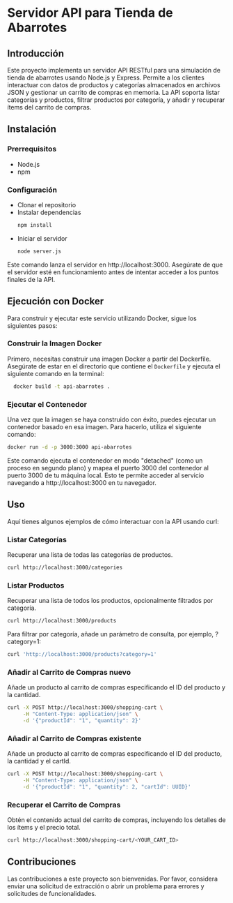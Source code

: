 # Servidor API para Tienda de Abarrotes

## Introducción

Este proyecto implementa un servidor API RESTful para una simulación de tienda de abarrotes usando Node.js y Express. Permite a los clientes interactuar con datos de productos y categorías almacenados en archivos JSON y gestionar un carrito de compras en memoria. La API soporta listar categorías y productos, filtrar productos por categoría, y añadir y recuperar ítems del carrito de compras.

## Instalación

### Prerrequisitos

- Node.js
- npm

### Configuración

- Clonar el repositorio
- Instalar dependencias
  ```sh
  npm install
  ```
- Iniciar el servidor
  ```sh
  node server.js
  ```

Este comando lanza el servidor en http://localhost:3000. Asegúrate de que el servidor esté en funcionamiento antes de intentar acceder a los puntos finales de la API.

## Ejecución con Docker

Para construir y ejecutar este servicio utilizando Docker, sigue los siguientes pasos:

### Construir la Imagen Docker

Primero, necesitas construir una imagen Docker a partir del Dockerfile. Asegúrate de estar en el directorio que contiene el `Dockerfile` y ejecuta el siguiente comando en la terminal:

```bash
  docker build -t api-abarrotes .
```

### Ejecutar el Contenedor

Una vez que la imagen se haya construido con éxito, puedes ejecutar un contenedor basado en esa imagen. Para hacerlo, utiliza el siguiente comando:

```bash
docker run -d -p 3000:3000 api-abarrotes
```

Este comando ejecuta el contenedor en modo "detached" (como un proceso en segundo plano) y mapea el puerto 3000 del contenedor al puerto 3000 de tu máquina local. Esto te permite acceder al servicio navegando a http://localhost:3000 en tu navegador.

## Uso

Aquí tienes algunos ejemplos de cómo interactuar con la API usando curl:

### Listar Categorías

Recuperar una lista de todas las categorías de productos.

```sh
curl http://localhost:3000/categories
```

### Listar Productos

Recuperar una lista de todos los productos, opcionalmente filtrados por categoría.

```sh
curl http://localhost:3000/products
```

Para filtrar por categoría, añade un parámetro de consulta, por ejemplo, ?category=1:

```sh
curl 'http://localhost:3000/products?category=1'
```

### Añadir al Carrito de Compras nuevo

Añade un producto al carrito de compras especificando el ID del producto y la cantidad.

```sh
curl -X POST http://localhost:3000/shopping-cart \
     -H "Content-Type: application/json" \
     -d '{"productId": "1", "quantity": 2}'
```

### Añadir al Carrito de Compras existente

Añade un producto al carrito de compras especificando el ID del producto, la cantidad y el cartId.

```sh
curl -X POST http://localhost:3000/shopping-cart \
     -H "Content-Type: application/json" \
     -d '{"productId": "1", "quantity": 2, "cartId": UUID}'
```

### Recuperar el Carrito de Compras

Obtén el contenido actual del carrito de compras, incluyendo los detalles de los ítems y el precio total.

```sh
curl http://localhost:3000/shopping-cart/<YOUR_CART_ID>
```

## Contribuciones

Las contribuciones a este proyecto son bienvenidas. Por favor, considera enviar una solicitud de extracción o abrir un problema para errores y solicitudes de funcionalidades.
